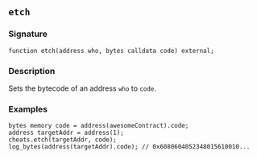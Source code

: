 ## `etch`

### Signature

```solidity
function etch(address who, bytes calldata code) external;
```

### Description

Sets the bytecode of an address `who` to `code`.

### Examples

```solidity
bytes memory code = address(awesomeContract).code;
address targetAddr = address(1);
cheats.etch(targetAddr, code);
log_bytes(address(targetAddr).code); // 0x6080604052348015610010...
```
